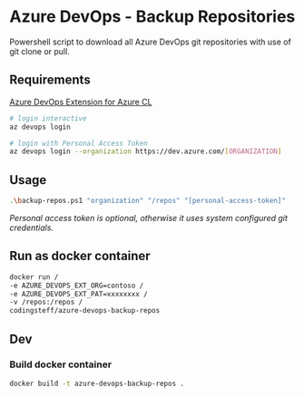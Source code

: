 # Azure DevOps - Backup Repositories

Powershell script to download all Azure DevOps git repositories with use of git clone or pull.

## Requirements

[Azure DevOps Extension for Azure CL](https://github.com/Azure/azure-devops-cli-extension)

```sh
# login interactive
az devops login

# login with Personal Access Token
az devops login --organization https://dev.azure.com/[ORGANIZATION]
```

## Usage

```sh
.\backup-repos.ps1 "organization" "/repos" "[personal-access-token]"
```

*Personal access token is optional, otherwise it uses system configured git credentials.*

## Run as docker container

```sh
docker run /
-e AZURE_DEVOPS_EXT_ORG=contoso /
-e AZURE_DEVOPS_EXT_PAT=xxxxxxxx /
-v /repos:/repos /
codingsteff/azure-devops-backup-repos
```

## Dev

### Build docker container

```sh
docker build -t azure-devops-backup-repos .
```
